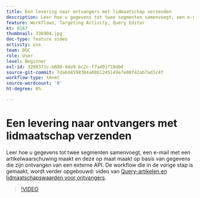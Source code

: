 ```yaml
---
title: Een levering naar ontvangers met lidmaatschap verzenden
description: Leer hoe u gegevens tot twee segmenten samenvoegt, een e-mail met een artikelwaarschuwing maakt en deze op maat maakt op basis van gegevens die zijn ontvangen van een externe API.
feature: Workflows, Targeting Activity, Query Editor
kt: 8167
thumbnail: 336904.jpg
doc-type: feature video
activity: use
team: DOC
role: User
level: Beginner
exl-id: 3280371c-b088-4da9-bc2c-f7a401719db8
source-git-commit: 7da6d4598384a00b1245149e7e08f42ab7ad1c4f
workflow-type: tm+mt
source-wordcount: '0'
ht-degree: 0%

---
```


# Een levering naar ontvangers met lidmaatschap verzenden

Leer hoe u gegevens tot twee segmenten samenvoegt, een e-mail met een artikelwaarschuwing maakt en deze op maat maakt op basis van gegevens die zijn ontvangen van een externe API. De workflow die in de vorige stap is gemaakt, wordt verder opgebouwd: video van [Query-artikelen en lidmaatschapswaarden voor ontvangers](/help/tutorial-use-soap-apis/query-articles-and-recipient-subscription-values.md).

>[!VIDEO](https://video.tv.adobe.com/v/336904?quality=12)
